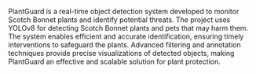 PlantGuard is a real-time object detection system developed to monitor Scotch Bonnet plants and identify potential threats. The project uses YOLOv8 for detecting Scotch Bonnet plants and pets that may harm them. The system enables efficient and accurate identification, ensuring timely interventions to safeguard the plants. Advanced filtering and annotation techniques provide precise visualizations of detected objects, making PlantGuard an effective and scalable solution for plant protection.
